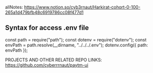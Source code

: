 allNotes: https://www.notion.so/cyb3rnaut/Harkirat-cohort-0-100-265a1d479bfb48c6919786cc08f477d1

## Syntax for access .env file


const path = require("path");
const dotenv = require("dotenv");
const envPath = path.resolve(__dirname, "../../../.env");
dotenv.config({ path: envPath });



PROJECTS AND OTHER RELATED REPO LINKS:
https://github.com/cyberrrnaut/paytm-ui
